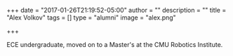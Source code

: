 +++
date = "2017-01-26T21:19:52-05:00"
author = ""
description = ""
title = "Alex Volkov"
tags = []
type = "alumni"
image = "alex.png"

+++

ECE undergraduate, moved on to a Master's at the CMU Robotics Institute.
